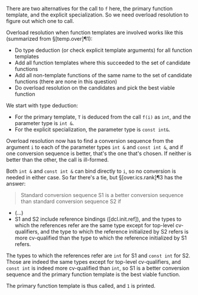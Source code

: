 There are two alternatives for the call to `f` here, the primary function template, and the explicit specialization. So we need overload resolution to figure out which one to call.

Overload resolution when function templates are involved works like this (summarized from §[temp.over]¶1):
- Do type deduction (or check explicit template arguments) for all function templates
- Add all function templates where this succeeded to the set of candidate functions
- Add all non-template functions of the same name to the set of candidate functions (there are none in this question)
- Do overload resolution on the candidates and pick the best viable function 

We start with type deduction:

- For the primary template, `T` is deduced from the call `f(i)` as `int`, and the parameter type is `int &`.
- For the explicit specialization, the parameter type is `const int&`. 

Overload resolution now has to find a conversion sequence from the argument `i` to each of the parameter types `int &` and `const int &`, and if one conversion sequence is better, that's the one that's chosen. If neither is better than the other, the call is ill-formed.

Both `int &` and `const int &` can bind directly to `i`, so no conversion is needed in either case. So far there's a tie, but §[over.ics.rank]¶3 has the answer:

> Standard conversion sequence S1 is a better conversion sequence than standard conversion sequence S2 if
- (...)
- S1 and S2 include reference bindings ([dcl.init.ref]), and the types to which the references refer are the same type except for top-level cv-qualifiers, and the type to which the reference initialized by S2 refers is more cv-qualified than the type to which the reference initialized by S1 refers.

The types to which the references refer are `int` for S1 and `const int` for S2. Those are indeed the same types except for top-level cv-qualifiers, and `const int` is indeed more cv-qualified than `int`, so S1 is a better conversion sequence and the primary function template is the best viable function.

The primary function template is thus called, and `1` is printed.